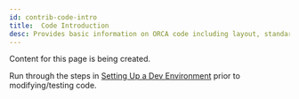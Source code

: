 ```yaml
---
id: contrib-code-intro
title:  Code Introduction
desc: Provides basic information on ORCA code including layout, standards and other information.
---
```


Content for this page is being created.

Run through the steps in [Setting Up a Dev Environment](setup-dev-env) prior to modifying/testing code.